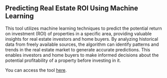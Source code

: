 ## Predicting Real Estate ROI Using Machine Learning
This tool utilizes machine learning techniques to predict the potential return on investment (ROI) of properties in a specific area, providing valuable insights for real estate investors and home buyers. By analyzing historical data from freely available sources, the algorithm can identify patterns and trends in the real estate market to generate accurate predictions. This enables investors and home buyers to make informed decisions about the potential profitability of a property before investing in it. 

You can access the tool [here](https://realestate-roi-prediction.streamlit.app).

